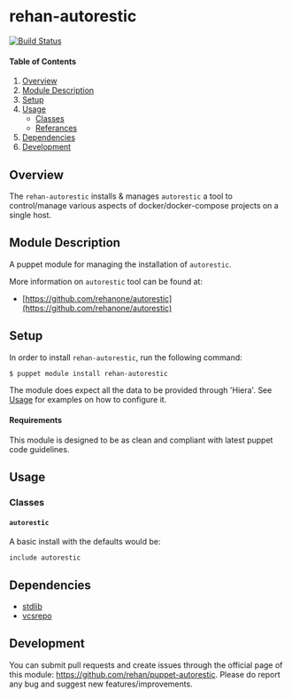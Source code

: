 # rehan-autorestic

[![Build Status](https://travis-ci.com/rehanone/puppet-autorestic.svg?branch=master)](https://travis-ci.com/rehanone/puppet-autorestic)

#### Table of Contents
1. [Overview](#overview)
2. [Module Description](#module-description)
3. [Setup](#setup)
4. [Usage](#usage)
    * [Classes](#classes)
    * [Referances](#referances)
5. [Dependencies](#dependencies)
6. [Development](#development)

## Overview
The `rehan-autorestic` installs & manages `autorestic` a tool to control/manage various aspects of docker/docker-compose projects on a single host.

## Module Description
A puppet module for managing the installation of `autorestic`.

More information on `autorestic` tool can be found at:

  - [https://github.com/rehanone/autorestic](https://github.com/rehanone/autorestic)

## Setup
In order to install `rehan-autorestic`, run the following command:
```bash
$ puppet module install rehan-autorestic
```
The module does expect all the data to be provided through 'Hiera'. See [Usage](#usage) for examples on how to configure it.

#### Requirements
This module is designed to be as clean and compliant with latest puppet code guidelines.

## Usage

### Classes

#### `autorestic`

A basic install with the defaults would be:
```puppet
include autorestic
```

## Dependencies

* [stdlib][1]
* [vcsrepo][2]

[1]:https://forge.puppet.com/puppetlabs/stdlib
[2]:https://forge.puppet.com/puppetlabs/vcsrepo

## Development

You can submit pull requests and create issues through the official page of this module: https://github.com/rehan/puppet-autorestic.
Please do report any bug and suggest new features/improvements.
